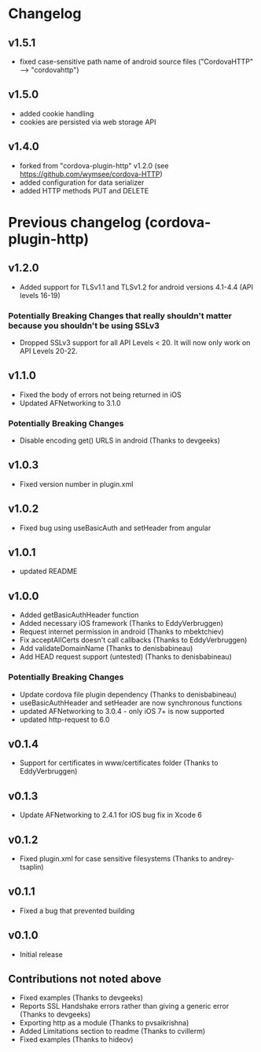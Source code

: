 # Changelog

## v1.5.1

- fixed case-sensitive path name of android source files ("CordovaHTTP" --> "cordovahttp")

## v1.5.0

- added cookie handling
- cookies are persisted via web storage API

## v1.4.0

- forked from "cordova-plugin-http" v1.2.0 (see https://github.com/wymsee/cordova-HTTP)
- added configuration for data serializer
- added HTTP methods PUT and DELETE

# Previous changelog (cordova-plugin-http)

## v1.2.0

- Added support for TLSv1.1 and TLSv1.2 for android versions 4.1-4.4 (API levels 16-19)

### Potentially Breaking Changes that really shouldn't matter because you shouldn't be using SSLv3

- Dropped SSLv3 support for all API Levels < 20.  It will now only work on API Levels 20-22.

## v1.1.0

- Fixed the body of errors not being returned in iOS
- Updated AFNetworking to 3.1.0

### Potentially Breaking Changes

- Disable encoding get() URLS in android (Thanks to devgeeks)

## v1.0.3

- Fixed version number in plugin.xml

## v1.0.2

- Fixed bug using useBasicAuth and setHeader from angular

## v1.0.1

- updated README

## v1.0.0

- Added getBasicAuthHeader function
- Added necessary iOS framework (Thanks to EddyVerbruggen)
- Request internet permission in android (Thanks to mbektchiev)
- Fix acceptAllCerts doesn't call callbacks (Thanks to EddyVerbruggen)
- Add validateDomainName (Thanks to denisbabineau)
- Add HEAD request support (untested) (Thanks to denisbabineau)

### Potentially Breaking Changes

- Update cordova file plugin dependency (Thanks to denisbabineau)
- useBasicAuthHeader and setHeader are now synchronous functions
- updated AFNetworking to 3.0.4 - only iOS 7+ is now supported
- updated http-request to 6.0

## v0.1.4

- Support for certificates in www/certificates folder (Thanks to EddyVerbruggen)

## v0.1.3

- Update AFNetworking to 2.4.1 for iOS bug fix in Xcode 6

## v0.1.2

- Fixed plugin.xml for case sensitive filesystems (Thanks to andrey-tsaplin)

## v0.1.1

- Fixed a bug that prevented building

## v0.1.0

- Initial release


## Contributions not noted above

- Fixed examples (Thanks to devgeeks)
- Reports SSL Handshake errors rather than giving a generic error (Thanks to devgeeks)
- Exporting http as a module (Thanks to pvsaikrishna)
- Added Limitations section to readme (Thanks to cvillerm)
- Fixed examples (Thanks to hideov)
